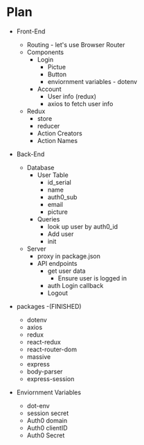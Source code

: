 # Plan

* Front-End
    * Routing - let's use Browser Router
    * Components
        * Login
            * Pictue
            * Button
            * enviornment variables - dotenv
        * Account
            * User info (redux)
            * axios to fetch user info
    * Redux
        * store
        * reducer
        * Action Creators
        * Action Names
* Back-End
    * Database
        * User Table
            * id_serial
            * name
            * auth0_sub
            * email
            * picture
        * Queries
            * look up user by auth0_id
            * Add user
            * init
    * Server
        * proxy in package.json
        * API endpoints
            * get user data
                * Ensure user is logged in
            * auth Login callback
            * Logout
            
* packages -(FINISHED)
    * dotenv
    * axios
    * redux
    * react-redux
    * react-router-dom
    * massive
    * express
    * body-parser
    * express-session

* Enviornment Variables
    * dot-env
    * session secret
    * Auth0 domain
    * Auth0 clientID
    * Auth0 Secret

